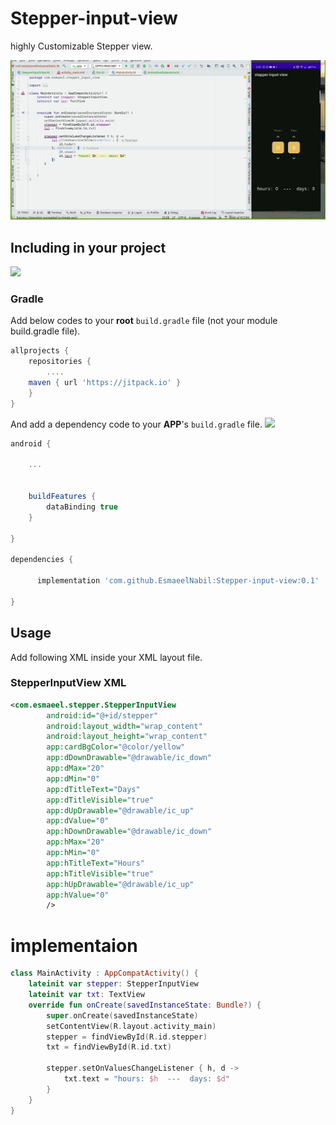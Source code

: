 # Stepper-input-view
highly Customizable Stepper view.

![sample](art/stepper-motion.gif)

## Including in your project
[![](https://jitpack.io/v/EsmaeelNabil/Stepper-input-view.svg)](https://jitpack.io/#EsmaeelNabil/Stepper-input-view)
### Gradle 
Add below codes to your **root** `build.gradle` file (not your module build.gradle file).
```gradle
allprojects {
    repositories {
    	....
	maven { url 'https://jitpack.io' }
    }
}
```
And add a dependency code to your **APP**'s `build.gradle` file. [![](https://jitpack.io/v/EsmaeelNabil/Stepper-input-view.svg)](https://jitpack.io/#EsmaeelNabil/Stepper-input-view)
```gradle
android {
    
    ...
    
    
    buildFeatures {
        dataBinding true
    }
    
}

dependencies {

	  implementation 'com.github.EsmaeelNabil:Stepper-input-view:0.1'

}
```

## Usage

Add following XML inside your XML layout file.

### StepperInputView XML

``` xml
<com.esmaeel.stepper.StepperInputView
        android:id="@+id/stepper"
        android:layout_width="wrap_content"
        android:layout_height="wrap_content"
        app:cardBgColor="@color/yellow"
        app:dDownDrawable="@drawable/ic_down"
        app:dMax="20"
        app:dMin="0"
        app:dTitleText="Days"
        app:dTitleVisible="true"
        app:dUpDrawable="@drawable/ic_up"
        app:dValue="0"
        app:hDownDrawable="@drawable/ic_down"
        app:hMax="20"
        app:hMin="0"
        app:hTitleText="Hours"
        app:hTitleVisible="true"
        app:hUpDrawable="@drawable/ic_up"
        app:hValue="0"
        />

```

# implementaion

``` kotlin
class MainActivity : AppCompatActivity() {
    lateinit var stepper: StepperInputView
    lateinit var txt: TextView    
    override fun onCreate(savedInstanceState: Bundle?) {
        super.onCreate(savedInstanceState)
        setContentView(R.layout.activity_main)
        stepper = findViewById(R.id.stepper)
        txt = findViewById(R.id.txt)

        stepper.setOnValuesChangeListener { h, d ->
            txt.text = "hours: $h  ---  days: $d"
        }
    }
}
```


